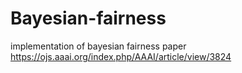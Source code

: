 # Bayesian-fairness
implementation of bayesian fairness paper https://ojs.aaai.org/index.php/AAAI/article/view/3824
